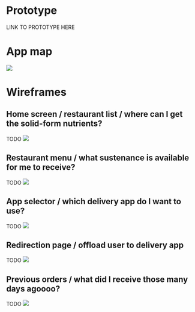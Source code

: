 # Prototype

LINK TO PROTOTYPE HERE

# App map

![](https://github.com/software-students-fall2021/user-experience-design-xinhua-coherent-compfood/blob/main/ux-design/compfood_appmapuh.png)

# Wireframes

## Home screen / restaurant list / where can I get the solid-form nutrients?

TODO
![](https://github.com/software-students-fall2021/user-experience-design-xinhua-coherent-compfood/blob/main/ux-design/wireframe_1.png)

## Restaurant menu / what sustenance is available for me to receive?

TODO
![](https://github.com/software-students-fall2021/user-experience-design-xinhua-coherent-compfood/blob/main/ux-design/wireframe_2b.png)

## App selector / which delivery app do I want to use?

TODO
![](https://github.com/software-students-fall2021/user-experience-design-xinhua-coherent-compfood/blob/main/ux-design/wireframe_3.png)

## Redirection page / offload user to delivery app

TODO
![](https://github.com/software-students-fall2021/user-experience-design-xinhua-coherent-compfood/blob/main/ux-design/wireframe_4.png)

## Previous orders / what did I receive those many days agoooo?

TODO
![](https://github.com/software-students-fall2021/user-experience-design-xinhua-coherent-compfood/blob/main/ux-design/wireframe_5.png)

